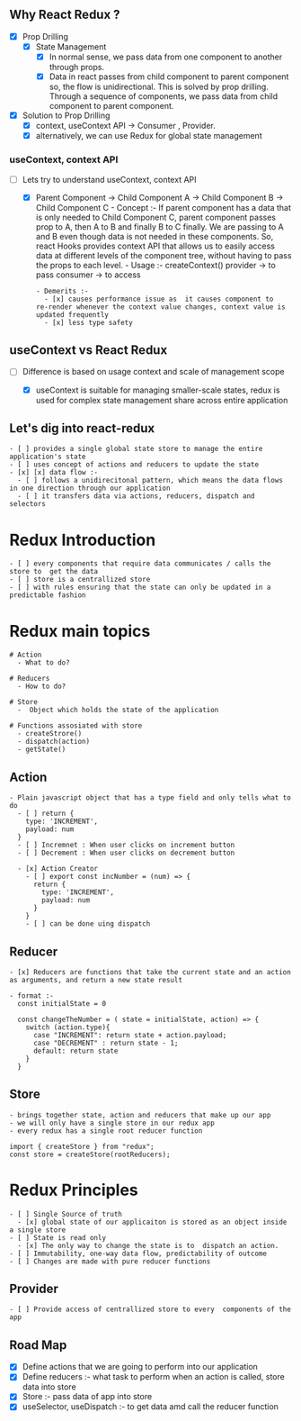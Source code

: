 ## Why React Redux ?
  - [x] Prop Drilling
    - [x] State Management
      - [x] In normal sense, we pass data from one component to another through props. 
      - [x] Data in react passes from child component to parent component so, the flow is unidirectional. This is solved by prop drilling. Through a sequence of components, we pass data from child component to  parent component. 
  
  - [x] Solution to Prop Drilling
    - [x] context, useContext API -> Consumer ,  Provider.
    - [x] alternatively, we can use Redux for global state management

### useContext, context API
  - [ ] Lets try to understand useContext, context API 
    - [x] Parent Component -> Child Component A -> Child Component B -> Child Component C
          - Concept :-  If parent component has a data that is only needed to  Child Component C, parent component passes prop to A, then A to B and  finally B to C finally. We are passing to A and B even though data is not needed in these components. So, react Hooks  provides context API that allows us to easily access data at different levels of the component tree, without having to pass the props to each level.
          - Usage :-  createContext()
                      provider -> to pass
                      consumer -> to access 

          - Demerits :- 
            - [x] causes performance issue as  it causes component to  re-render whenever the context value changes, context value is updated frequently
            - [x] less type safety


## useContext vs React Redux
  - [ ] Difference is based on usage context and scale of management scope
    - [x] useContext is suitable for managing smaller-scale states, redux is used for complex state management share across entire application 
  

  ## Let's dig into react-redux
    - [ ] provides a single global state store to manage the entire application's state
    - [ ] uses concept of actions and reducers to update the state
    - [x] [x] data flow :-
      - [ ] follows a unidirecitonal pattern, which means the data flows in one direction through our application
      - [ ] it transfers data via actions, reducers, dispatch and selectors

  # Redux Introduction
    - [ ] every components that require data communicates / calls the store to  get the data
    - [ ] store is a centrallized store
    - [ ] with rules ensuring that the state can only be updated in a predictable fashion

  # Redux main topics
    # Action
      - What to do?

    # Reducers
      - How to do?

    # Store
      -  Object which holds the state of the application

    # Functions assosiated with store
      - createStrore()
      - dispatch(action)
      - getState()
  
  ## Action 
    - Plain javascript object that has a type field and only tells what to do 
      - [ ] return {
        type: 'INCREMENT',
        payload: num
      }
      - [ ] Incremnet : When user clicks on increment button
      - [ ] Decrement : When user clicks on decrement button

      - [x] Action Creator
        - [ ] export const incNumber = (num) => {
          return {
            type: 'INCREMENT',
            payload: num
          }
        }
        - [ ] can be done uing dispatch
  ## Reducer
    - [x] Reducers are functions that take the current state and an action as arguments, and return a new state result

    - format :- 
      const initialState = 0

      const changeTheNumber = ( state = initialState, action) => {
        switch (action.type){
          case "INCREMENT": return state + action.payload;
          case "DECREMENT" : return state - 1;
          default: return state
        }
      }

  ## Store
    - brings together state, action and reducers that make up our app
    - we will only have a single store in our redux app 
    - every redux has a single root reducer function

    import { createStore } from "redux";
    const store = createStore(rootReducers);

  # Redux Principles
    - [ ] Single Source of truth
      - [x] global state of our applicaiton is stored as an object inside a single store
    - [ ] State is read only
      - [x] The only way to change the state is to  dispatch an action. 
    - [ ] Immutability, one-way data flow, predictability of outcome
    - [ ] Changes are made with pure reducer functions
    

  ## Provider
    - [ ] Provide access of centrallized store to every  components of the app

## Road Map 
  - [x] Define actions that we are going to perform into our application
  - [x] Define reducers :-  what task to perform when an action is called, store data into store
  - [x] Store :- pass data of app into store
  - [x] useSelector,  useDispatch :- to get data amd call the reducer function
